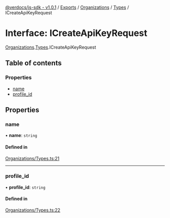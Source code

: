 [@verdocs/js-sdk - v1.0.1](../README.md) / [Exports](../modules.md) / [Organizations](../modules/Organizations.md) / [Types](../modules/Organizations.Types.md) / ICreateApiKeyRequest

# Interface: ICreateApiKeyRequest

[Organizations](../modules/Organizations.md).[Types](../modules/Organizations.Types.md).ICreateApiKeyRequest

## Table of contents

### Properties

- [name](Organizations.Types.ICreateApiKeyRequest.md#name)
- [profile_id](Organizations.Types.ICreateApiKeyRequest.md#profile_id)

## Properties

### name

• **name**: `string`

#### Defined in

[Organizations/Types.ts:21](https://github.com/Verdocs/js-sdk/blob/main/src/Organizations/Types.ts#L21)

___

### profile\_id

• **profile\_id**: `string`

#### Defined in

[Organizations/Types.ts:22](https://github.com/Verdocs/js-sdk/blob/main/src/Organizations/Types.ts#L22)
